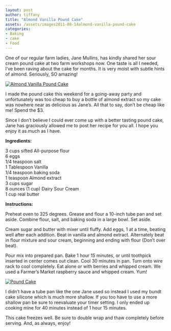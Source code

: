 ```yaml
---
layout: post
author: tiffany
title: "Almond Vanilla Pound Cake"
assets: /assets/images2011-08-14almond-vanilla-pound-cake
categories: 
- Baking
- cake
- Food
---
```


One of our regular farm ladies, Jane Mullins, has kindly shared her sour cream pound cake at two farm workshops now. One taste is all I needed, I’ve been raving about the cake for months. It is very moist with subtle hints of almond. Seriously, SO amazing!

[![](jekyll_uploads/2011/08/Beans-Party-017-575x397.jpg "Almond Vanilla Pound Cake")](http://www.sweetpeonies.com/2011/08/almond-vanilla-pound-cake/beans-party-017/)

I made the pound cake this weekend for a going-away party and unfortunately was too cheap to buy a bottle of almond extract so my cake was nowhere near as delicious as Jane’s. All that to say, don’t be cheap like me! Spend the $3\.

Since I don’t believe I could ever come up with a better tasting pound cake, Jane has graciously allowed me to post her recipe for you all. I hope you enjoy it as much as I have.

**Ingredients:**

3 cups sifted All-purpose flour  
6 eggs  
1/4 teaspoon salt  
1 Tablespoon Vanilla  
1/4 teaspoon baking soda  
1 teaspoon Almond extract  
3 cups sugar  
8 ounces (1 cup) Dairy Sour Cream  
1 cup real butter

**Instructions:**

Preheat oven to 325 degrees. Grease and flour a 10-inch tube pan and set aside. Combine flour, salt, and baking soda in a large bowl. Set aside.

Cream sugar and butter with mixer until fluffy. Add eggs, 1 at a time, beating well after each addition. Beat in vanilla and almond extract. Alternately beat in flour mixture and sour cream, beginning and ending with flour (Don’t over beat).

Pour mix into prepared pan. Bake 1 hour 15 minutes, or until toothpick inserted in center comes out clean. Cool 30 minutes in pan. Turn onto wire rack to cool completely. Eat alone or with berries and whipped cream. We used a Farmer’s Market raspberry sauce and whipped cream. Yum!

[![](jekyll_uploads/2011/08/Beans-Party-003-575x381.jpg "Pound Cake")](http://www.sweetpeonies.com/2011/08/almond-vanilla-pound-cake/beans-party-003/)

I didn’t have a tube pan like the one Jane used so instead I used my bundt cake silicone which is much more shallow. If you too have to use a more shallow pan be sure to reevaluate your timer setting. I only ended up cooking mine for 40 minutes instead of 1 hour 15 minutes.

This cake freezes well. Be sure to double wrap and thaw completely before serving. And, as always, enjoy!